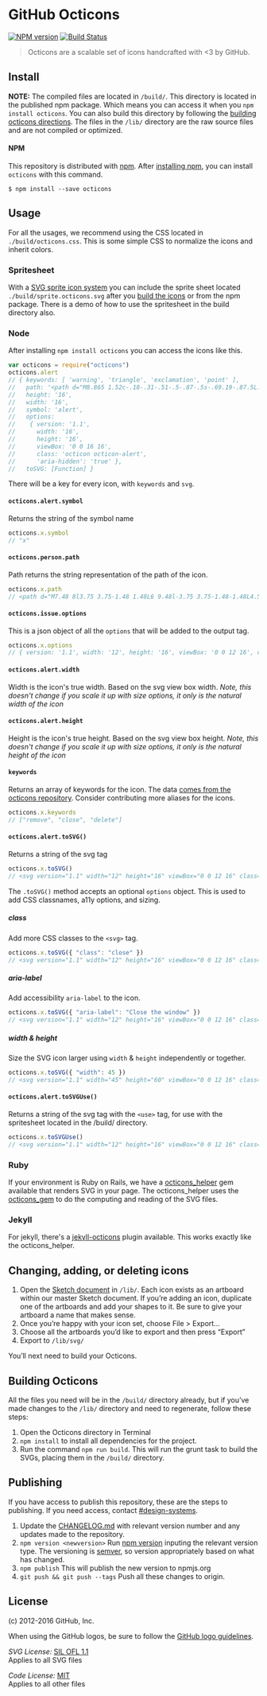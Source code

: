 # GitHub Octicons

[![NPM version](https://img.shields.io/npm/v/octicons.svg)](https://www.npmjs.org/package/octicons)
[![Build Status](https://travis-ci.org/primer/octicons.svg?branch=master)](https://travis-ci.org/primer/octicons)

> Octicons are a scalable set of icons handcrafted with <3 by GitHub.

## Install

**NOTE:** The compiled files are located in `/build/`. This directory is located in the published npm package. Which means you can access it when you `npm install octicons`. You can also build this directory by following the [building octicons directions](#building-octicons). The files in the `/lib/` directory are the raw source files and are not compiled or optimized.

#### NPM

This repository is distributed with [npm][npm]. After [installing npm][install-npm], you can install `octicons` with this command.

```
$ npm install --save octicons
```

## Usage

For all the usages, we recommend using the CSS located in `./build/octicons.css`. This is some simple CSS to normalize the icons and inherit colors.

### Spritesheet

With a [SVG sprite icon system](https://css-tricks.com/svg-sprites-use-better-icon-fonts/) you can include the sprite sheet located `./build/sprite.octicons.svg` after you [build the icons](#building-octicons) or from the npm package. There is a demo of how to use the spritesheet in the build directory also.

### Node

After installing `npm install octicons` you can access the icons like this.

```js
var octicons = require("octicons")
octicons.alert
// { keywords: [ 'warning', 'triangle', 'exclamation', 'point' ],
//   path: '<path d="M8.865 1.52c-.18-.31-.51-.5-.87-.5s-.69.19-.87.5L.275 13.5c-.18.31-.18.69 0 1 .19.31.52.5.87.5h13.7c.36 0 .69-.19.86-.5.17-.31.18-.69.01-1L8.865 1.52zM8.995 13h-2v-2h2v2zm0-3h-2V6h2v4z"/>',
//   height: '16',
//   width: '16',
//   symbol: 'alert',
//   options:
//    { version: '1.1',
//      width: '16',
//      height: '16',
//      viewBox: '0 0 16 16',
//      class: 'octicon octicon-alert',
//      'aria-hidden': 'true' },
//   toSVG: [Function] }
```

There will be a key for every icon, with `keywords` and `svg`.

#### `octicons.alert.symbol`

Returns the string of the symbol name

```js
octicons.x.symbol
// "x"
```

#### `octicons.person.path`

Path returns the string representation of the path of the icon.

```js
octicons.x.path
// <path d="M7.48 8l3.75 3.75-1.48 1.48L6 9.48l-3.75 3.75-1.48-1.48L4.52 8 .77 4.25l1.48-1.48L6 6.52l3.75-3.75 1.48 1.48z"></path>
```

#### `octicons.issue.options`

This is a json object of all the `options` that will be added to the output tag.

```js
octicons.x.options
// { version: '1.1', width: '12', height: '16', viewBox: '0 0 12 16', class: 'octicon octicon-x', 'aria-hidden': 'true' }
```

#### `octicons.alert.width`

Width is the icon's true width. Based on the svg view box width. _Note, this doesn't change if you scale it up with size options, it only is the natural width of the icon_

#### `octicons.alert.height`

Height is the icon's true height. Based on the svg view box height. _Note, this doesn't change if you scale it up with size options, it only is the natural height of the icon_

#### `keywords`

Returns an array of keywords for the icon. The data [comes from the octicons repository](https://github.com/primer/octicons/blob/master/lib/data.json). Consider contributing more aliases for the icons.

```js
octicons.x.keywords
// ["remove", "close", "delete"]
```

#### `octicons.alert.toSVG()`

Returns a string of the svg tag

```js
octicons.x.toSVG()
// <svg version="1.1" width="12" height="16" viewBox="0 0 12 16" class="octicon octicon-x" aria-hidden="true"><path d="M7.48 8l3.75 3.75-1.48 1.48L6 9.48l-3.75 3.75-1.48-1.48L4.52 8 .77 4.25l1.48-1.48L6 6.52l3.75-3.75 1.48 1.48z"/></svg>
```

The `.toSVG()` method accepts an optional `options` object. This is used to add CSS classnames, a11y options, and sizing.

##### class

Add more CSS classes to the `<svg>` tag.

```js
octicons.x.toSVG({ "class": "close" })
// <svg version="1.1" width="12" height="16" viewBox="0 0 12 16" class="octicon octicon-x close" aria-hidden="true"><path d="M7.48 8l3.75 3.75-1.48 1.48L6 9.48l-3.75 3.75-1.48-1.48L4.52 8 .77 4.25l1.48-1.48L6 6.52l3.75-3.75 1.48 1.48z"/></svg>
```

##### aria-label

Add accessibility `aria-label` to the icon.

```js
octicons.x.toSVG({ "aria-label": "Close the window" })
// <svg version="1.1" width="12" height="16" viewBox="0 0 12 16" class="octicon octicon-x" aria-label="Close the window" role="img"><path d="M7.48 8l3.75 3.75-1.48 1.48L6 9.48l-3.75 3.75-1.48-1.48L4.52 8 .77 4.25l1.48-1.48L6 6.52l3.75-3.75 1.48 1.48z"/></svg>
```

##### width & height

Size the SVG icon larger using `width` & `height` independently or together.

```js
octicons.x.toSVG({ "width": 45 })
// <svg version="1.1" width="45" height="60" viewBox="0 0 12 16" class="octicon octicon-x" aria-hidden="true"><path d="M7.48 8l3.75 3.75-1.48 1.48L6 9.48l-3.75 3.75-1.48-1.48L4.52 8 .77 4.25l1.48-1.48L6 6.52l3.75-3.75 1.48 1.48z"/></svg>
```

#### `octicons.alert.toSVGUse()`

Returns a string of the svg tag with the `<use>` tag, for use with the spritesheet located in the /build/ directory.

```js
octicons.x.toSVGUse()
// <svg version="1.1" width="12" height="16" viewBox="0 0 12 16" class="octicon octicon-x" aria-hidden="true"><use xlink:href="#x" /></svg>
```

### Ruby

If your environment is Ruby on Rails, we have a [octicons_helper](https://github.com/primer/octicons_helper) gem available that renders SVG in your page. The octicons_helper uses the [octicons_gem](https://github.com/primer/octicons_gem) to do the computing and reading of the SVG files.

### Jekyll

For jekyll, there's a [jekyll-octicons](https://github.com/primer/jekyll-octicons) plugin available. This works exactly like the octicons_helper.

## Changing, adding, or deleting icons

1. Open the [Sketch document][sketch-document] in `/lib/`. Each icon exists as an artboard within our master Sketch document. If you’re adding an icon, duplicate one of the artboards and add your shapes to it. Be sure to give your artboard a name that makes sense.
2. Once you’re happy with your icon set, choose File > Export…
3. Choose all the artboards you’d like to export and then press “Export”
4. Export to `/lib/svg/`

You’ll next need to build your Octicons.

## Building Octicons

All the files you need will be in the `/build/` directory already, but if you’ve made changes to the `/lib/` directory and need to regenerate, follow these steps:

1. Open the Octicons directory in Terminal
2. `npm install` to install all dependencies for the project.
3. Run the command `npm run build`. This will run the grunt task to build the SVGs, placing them in the `/build/` directory.

## Publishing

If you have access to publish this repository, these are the steps to publishing. If you need access, contact [#design-systems](https://github.slack.com/archives/design-systems).

1. Update the [CHANGELOG.md](./CHANGELOG.md) with relevant version number and any updates made to the repository.
2. `npm version <newversion>` Run [npm version](https://docs.npmjs.com/cli/version) inputing the relevant version type. The versioning is [semver](http://semver.org/), so version appropriately based on what has changed.
3. `npm publish` This will publish the new version to npmjs.org
4. `git push && git push --tags` Push all these changes to origin.

## License

(c) 2012-2016 GitHub, Inc.

When using the GitHub logos, be sure to follow the [GitHub logo guidelines](https://github.com/logos).

_SVG License:_ [SIL OFL 1.1](http://scripts.sil.org/OFL)  
Applies to all SVG files

_Code License:_ [MIT](./LICENSE)  
Applies to all other files

[primer]: https://github.com/primer/primer
[docs]: http://primercss.io/
[npm]: https://www.npmjs.com/
[install-npm]: https://docs.npmjs.com/getting-started/installing-node
[sass]: http://sass-lang.com/
[sketch-document]: https://github.com/primer/octicons/blob/master/lib/octicons-master.sketch

